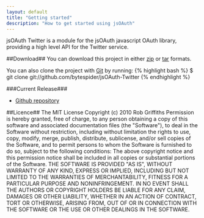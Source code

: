 ```yaml
---
layout: default
title: "Getting started"
description: "How to get started using jsOAuth"
---
```


jsOAuth Twitter is a module for the jsOAuth javascript OAuth library, providing
a high level API for the Twitter service.

##Download##
You can download this project in either [zip](http://github.com/bytespider/jsOAuth-Twitter/zipball/master) or
[tar](http://github.com/bytespider/jsOAuth-Twitter/tarball/master) formats.

You can also clone the project with [Git](http://git-scm.com) by running:
{% highlight bash %}
$ git clone git://github.com/bytespider/jsOAuth-Twitter
{% endhighlight %}

###Current Release###
- [Github repository](https://github.com/bytespider/jsOAuth-Twitter)

##Licence##
The MIT License Copyright (c) 2010 Rob Griffiths Permission is hereby granted, free of charge, to any person obtaining a copy of this software and associated documentation files (the "Software"), to deal in the Software without restriction, including without limitation the rights to use, copy, modify, merge, publish, distribute, sublicense, and/or sell copies of the Software, and to permit persons to whom the Software is furnished to do so, subject to the following conditions: The above copyright notice and this permission notice shall be included in all copies or substantial portions of the Software. THE SOFTWARE IS PROVIDED "AS IS", WITHOUT WARRANTY OF ANY KIND, EXPRESS OR IMPLIED, INCLUDING BUT NOT LIMITED TO THE WARRANTIES OF MERCHANTABILITY, FITNESS FOR A PARTICULAR PURPOSE AND NONINFRINGEMENT. IN NO EVENT SHALL THE AUTHORS OR COPYRIGHT HOLDERS BE LIABLE FOR ANY CLAIM, DAMAGES OR OTHER LIABILITY, WHETHER IN AN ACTION OF CONTRACT, TORT OR OTHERWISE, ARISING FROM, OUT OF OR IN CONNECTION WITH THE SOFTWARE OR THE USE OR OTHER DEALINGS IN THE SOFTWARE.